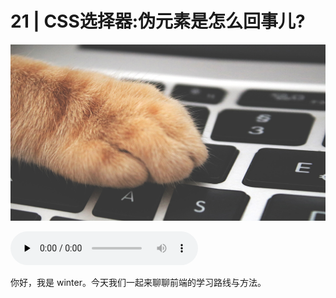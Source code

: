 # 21 | CSS选择器:伪元素是怎么回事儿?

![cover](./img/8807661ef5b82fcb75e8b8f2dbd71ef1.jpg)

<audio id="audio" controls="" preload="none">
    <source id="mp3" src="/mp3/00.mp3">
</audio>

你好，我是 winter。今天我们一起来聊聊前端的学习路线与方法。